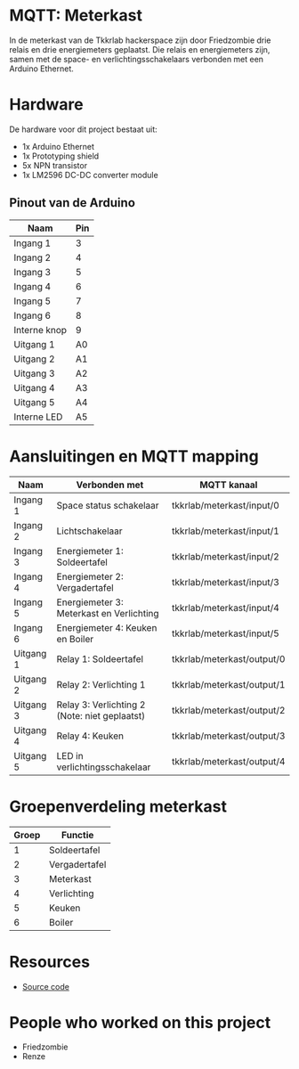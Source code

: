 # MQTT: Meterkast
In de meterkast van de Tkkrlab hackerspace zijn door Friedzombie drie relais en drie energiemeters geplaatst.
Die relais en energiemeters zijn, samen met de space- en verlichtingsschakelaars verbonden met een Arduino Ethernet.

# Hardware
De hardware voor dit project bestaat uit:
 - 1x Arduino Ethernet
 - 1x Prototyping shield
 - 5x NPN transistor
 - 1x LM2596 DC-DC converter module

## Pinout van de Arduino
| Naam         | Pin    |
|--------------|--------|
| Ingang 1     | 3      |
| Ingang 2     | 4      |
| Ingang 3     | 5      |
| Ingang 4     | 6      |
| Ingang 5     | 7      |
| Ingang 6     | 8      |
| Interne knop | 9      |
| Uitgang 1    | A0     |
| Uitgang 2    | A1     |
| Uitgang 3    | A2     |
| Uitgang 4    | A3     |
| Uitgang 5    | A4     |
| Interne LED  | A5     |

# Aansluitingen en MQTT mapping
| Naam         | Verbonden met                                 | MQTT kanaal                    |
|--------------|-----------------------------------------------|--------------------------------|
| Ingang 1     | Space status schakelaar                       | tkkrlab/meterkast/input/0      |
| Ingang 2     | Lichtschakelaar                               | tkkrlab/meterkast/input/1      |
| Ingang 3     | Energiemeter 1: Soldeertafel                  | tkkrlab/meterkast/input/2      |
| Ingang 4     | Energiemeter 2: Vergadertafel                 | tkkrlab/meterkast/input/3      |
| Ingang 5     | Energiemeter 3: Meterkast en Verlichting      | tkkrlab/meterkast/input/4      |
| Ingang 6     | Energiemeter 4: Keuken en Boiler              | tkkrlab/meterkast/input/5      |
| Uitgang 1    | Relay 1: Soldeertafel                         | tkkrlab/meterkast/output/0     |
| Uitgang 2    | Relay 2: Verlichting 1                        | tkkrlab/meterkast/output/1     |
| Uitgang 3    | Relay 3: Verlichting 2 (Note: niet geplaatst) | tkkrlab/meterkast/output/2     |
| Uitgang 4    | Relay 4: Keuken                               | tkkrlab/meterkast/output/3     |
| Uitgang 5    | LED in verlichtingsschakelaar                 | tkkrlab/meterkast/output/4     |

# Groepenverdeling meterkast
| Groep        | Functie                 |
|--------------|-------------------------|
| 1            | Soldeertafel            |
| 2            | Vergadertafel           |
| 3            | Meterkast               |
| 4            | Verlichting             |
| 5            | Keuken                  |
| 6            | Boiler                  |

# Resources
 - [Source code](https://github.com/tkkrlab/mqtt-meterkast)

# People who worked on this project
- Friedzombie
- Renze
